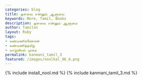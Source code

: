 ```yaml
---  
categories: blog  
title: ஒளவை என்னும் ஆளுமை  
keywords: More, Tamil, Books  
description: ஒளவை என்னும் ஆளுமை  
author: Tamilan  
layout: Ruby  
tags:     
- கண்மணிகணேசன்
- கண்மணித்தமிழ்
- வாழ்வியல் முறை
permalink: kanmani_tamil_3  
featured: /images/noolkal_96_6.png  
---  
```

{% include install_nool.md %} 
{% include kanmani_tamil_3.md %} 
